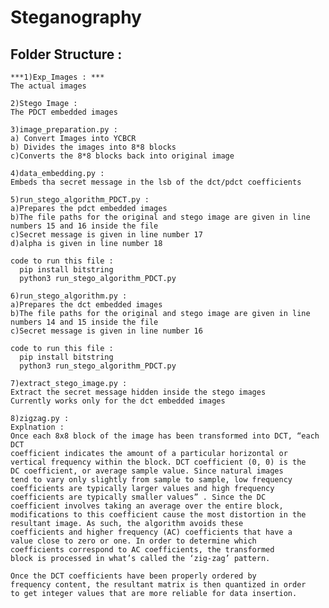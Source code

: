 # Steganography

## Folder Structure :
  
  	***1)Exp_Images : ***
    The actual images
  
	2)Stego Image :
    The PDCT embedded images
  
	3)image_preparation.py : 
    a) Convert Images into YCBCR 
    b) Divides the images into 8*8 blocks
    c)Converts the 8*8 blocks back into original image
  
	4)data_embedding.py : 
    Embeds tha secret message in the lsb of the dct/pdct coefficients
  	
	5)run_stego_algorithm_PDCT.py :
    a)Prepares the pdct embedded images
    b)The file paths for the original and stego image are given in line numbers 15 and 16 inside the file 
    c)Secret message is given in line number 17
    d)alpha is given in line number 18
    
    code to run this file :
      pip install bitstring
      python3 run_stego_algorithm_PDCT.py

	6)run_stego_algorithm.py :
    a)Prepares the dct embedded images
    b)The file paths for the original and stego image are given in line numbers 14 and 15 inside the file 
    c)Secret message is given in line number 16
  
    code to run this file :
      pip install bitstring
      python3 run_stego_algorithm_PDCT.py

	7)extract_stego_image.py :
    Extract the secret message hidden inside the stego images
    Currently works only for the dct embedded images

	8)zigzag.py :
    Explnation : 
    Once each 8x8 block of the image has been transformed into DCT, “each DCT 
    coefficient indicates the amount of a particular horizontal or 
    vertical frequency within the block. DCT coefficient (0, 0) is the 
    DC coefficient, or average sample value. Since natural images 
    tend to vary only slightly from sample to sample, low frequency 
    coefficients are typically larger values and high frequency 
    coefficients are typically smaller values” . Since the DC 
    coefficient involves taking an average over the entire block, 
    modifications to this coefficient cause the most distortion in the 
    resultant image. As such, the algorithm avoids these 
    coefficients and higher frequency (AC) coefficients that have a 
    value close to zero or one. In order to determine which 
    coefficients correspond to AC coefficients, the transformed 
    block is processed in what’s called the ‘zig-zag’ pattern.

    Once the DCT coefficients have been properly ordered by 
    frequency content, the resultant matrix is then quantized in order 
    to get integer values that are more reliable for data insertion. 
